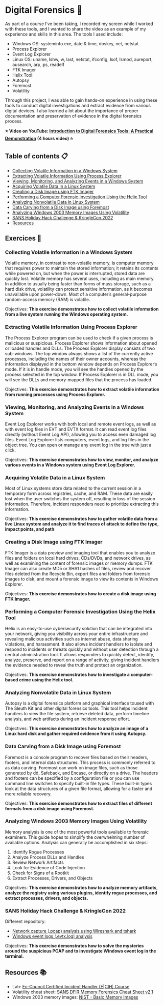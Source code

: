 # Digital Forensics 💾
As part of a course I've been taking, I recorded my screen while I worked with these tools, and I wanted to share the video as an example of my experience and skills in this area. The tools I used include:

- Windows OS: systeminfo.exe, date & time, doskey, net, netstat
- Process Explorer
- Event Log Explorer
- Linux OS: uname, lshw, w, last, netstat, ifconfig, lsof, lsmod, aureport, ausearch, arp, ps, readelf
- FTK Imager
- Helix Tool
- Autopsy
- Foremost
- Volatility

Through this project, I was able to gain hands-on experience in using these tools to conduct digital investigations and extract evidence from various digital devices. I also learned a lot about the importance of proper documentation and preservation of evidence in the digital forensics process.

**⭐ Video on YouTube: [Introduction to Digital Forensics Tools: A Practical Demonstration](https://youtu.be/q0I36SonYQo) (4 hours video) ⭐**

## Table of contents 📋

- [Collecting Volatile Information in a Windows System](#Collecting-Volatile-Information-in-a-Windows-System)
- [Extracting Volatile Information Using Process Explorer](#Extracting-Volatile-Information-Using-Process-Explorer)
- [Viewing, Monitoring, and Analyzing Events in a Windows System](#Viewing-Monitoring-and-Analyzing-Events-in-a-Windows-System)
- [Acquiring Volatile Data in a Linux System](#Acquiring-Volatile-Data-in-a-Linux-System)
- [Creating a Disk Image using FTK Imager](#Creating-a-Disk-Image-using-FTK-Imager)
- [Performing a Computer Forensic Investigation Using the Helix Tool](#Performing-a-Computer-Forensic-Investigation-Using-the-Helix-Tool)
- [Analyzing Nonvolatile Data in Linux System](#Analyzing-Nonvolatile-Data-in-Linux-System)
- [Data Carving from a Disk Image using Foremost](#Data-Carving-from-a-Disk-Image-using-Foremost)
- [Analyzing Windows 2003 Memory Images Using Volatility](#Analyzing-Windows-2003-Memory-Images-Using-Volatility)
- [SANS Holiday Hack Challenge & KringleCon 2022](#SANS-Holiday-Hack-Challenge-KringleCon-2022)
- [Resources](#Resources-)

## Exercices 📝

### Collecting Volatile Information in a Windows System
Volatile memory, in contrast to non-volatile memory, is computer memory that requires power to maintain the stored information; it retains its contents while powered on, but when the power is interrupted, stored data are quickly lost. Volatile memory has several uses, including as main memory. In addition to usually being faster than forms of mass storage, such as a hard disk drive, volatility can protect sensitive information, as it becomes unavailable upon power-down. Most of a computer’s general-purpose random-access memory (RAM) is volatile.

Objectives: **This exercise demonstrates how to collect volatile information from a live system running the Windows operating system.**

### Extracting Volatile Information Using Process Explorer
The Process Explorer program can be used to check if a given process is malicious or suspicious. Process Explorer shows information about opened or loaded handles and DLLs. The Process Explorer display consists of two sub-windows. The top window always shows a list of the currently active processes, including the names of their owner accounts, whereas the information displayed in the bottom window depends on Process Explorer’s mode. If it is in handle mode, you will see the handles opened by the process selected in the top window. If Process Explorer is in DLL mode, you will see the DLLs and memory-mapped files that the process has loaded.

Objectives: **This exercise demonstrates how to extract volatile information from running processes using Process Explorer.**

### Viewing, Monitoring, and Analyzing Events in a Windows System
Event Log Explorer works with both local and remote event logs, as well as with event log files in EVT and EVTX format. It can read event log files directly (without Event Log API), allowing you to access even damaged log files. Event Log Explorer lists computers, event logs, and log files in the object tree. You can open or manage any event log in the tree with just a click.

Objectives: **This exercise demonstrates how to view, monitor, and analyze various events in a Windows system using Event Log Explorer.**

### Acquiring Volatile Data in a Linux System
Most of Linux systems store data related to the current session in a temporary form across registries, cache, and RAM. These data are easily lost when the user switches the system off, resulting in loss of the session information. Therefore, incident responders need to prioritize extracting this information.

Objectives: **This exercise demonstrates how to gather volatile data from a live Linux system and analyze it to find traces of attack to define the type, impact points, and path**

### Creating a Disk Image using FTK Imager
FTK Imager is a data preview and imaging tool that enables you to analyze files and folders on local hard drives, CDs/DVDs, and network drives, as well as examining the content of forensic images or memory dumps. FTK Imager can also create MD5 or SHA1 hashes of files, review and recover files deleted from the Recycle Bin, export files and folders from forensic images to disk, and mount a forensic image to view its contents in Windows Explorer.

Objectives: **This exercise demonstrates how to create a disk image using FTK Imager.**

### Performing a Computer Forensic Investigation Using the Helix Tool
Helix is an easy-to-use cybersecurity solution that can be integrated into your network, giving you visibility across your entire infrastructure and revealing malicious activities such as internet abuse, data sharing violations, and harassment. It also allows incident handlers to isolate and respond to incidents or threats quickly and without user detection through a central administration tool. It allows responders to quickly detect, identify, analyze, preserve, and report on a range of activity, giving incident handlers the evidence needed to reveal the truth and protect an organization.

Objectives: **This exercise demonstrates how to investigate a computer-based crime using the Helix tool.**

### Analyzing Nonvolatile Data in Linux System
Autopsy is a digital forensics platform and graphical interface toused with The Sleuth Kit and other digital forensics tools. This tool helps incident handlers to view the file system, retrieve deleted data, perform timeline analysis, and web artifacts during an incident response effort.

Objectives: **This exercise demonstrates how to analyze an image of a Linux hard disk and gather required evidence from it using Autopsy.**

### Data Carving from a Disk Image using Foremost
Foremost is a console program to recover files based on their headers, footers, and internal data structures. This process is commonly referred to as data carving. Foremost can work on image files, such as those generated by dd, Safeback, and Encase, or directly on a drive. The headers and footers can be specified by a configuration file or you can use command line switches to specify built-in file types. These built-in types look at the data structures of a given file format, allowing for a faster and more reliable recovery.

Objectives: **This exercise demonstrates how to extract files of different formats from a disk image using Foremost.**

### Analyzing Windows 2003 Memory Images Using Volatility
Memory analysis is one of the most powerful tools available to forensic
examiners. This guide hopes to simplify the overwhelming number of
available options.
Analysis can generally be accomplished in six steps:
1. Identify Rogue Processes
2. Analyze Process DLLs and Handles
3. Review Network Artifacts
4. Look for Evidence of Code Injection
5. Check for Signs of a Rootkit
6. Extract Processes, Drivers, and Objects

Objectives: **This exercise demonstrates how to analyze memory artifacts, analyze the registry using various plugins, identify rogue processes, and extract processes, drivers, and objects.**

### SANS Holiday Hack Challenge & KringleCon 2022
Different repository:
- [Network capture (.pcap) analysis using Wireshark and tshark](https://github.com/rinokapi/SANSKringleCon2022#wireshark-practice)
- [Windows event logs (.evtx.log) analysis](https://github.com/rinokapi/SANSKringleCon2022#wireshark-practice)

Objectives: **This exercise demonstrates how to solve the mysteries around the suspicious PCAP and to investigate Windows event log in the terminal.**

## Resources 📚
- Lab: [Ec-Council Certified Incident Handler (E|CIH) Course](https://www.eccouncil.org/train-certify/ec-council-certified-incident-handler-ecih)
- Volatility cheat sheet: [SANS DFIR Memory Forensics Cheat Sheet v2.1](https://www.sans.org/posters/sans-dfir-cheatsheet-booklet)
- Windows 2003 memory images: [NIST - Basic Memory Images](https://cfreds.nist.gov/all/NIST/BasicMemoryImages)
